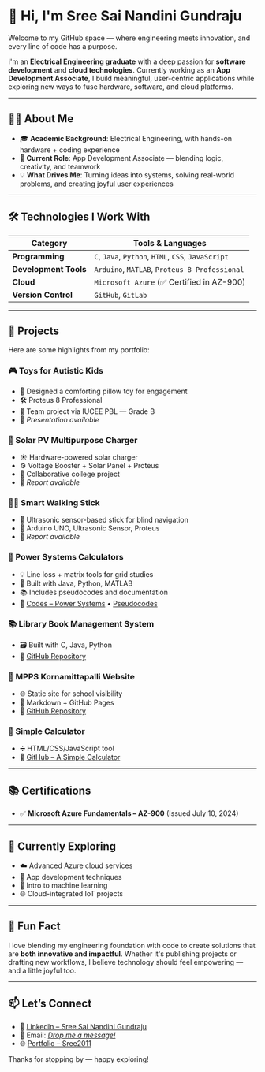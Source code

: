 # 👋 Hi, I'm Sree Sai Nandini Gundraju

Welcome to my GitHub space — where engineering meets innovation, and every line of code has a purpose.

I'm an **Electrical Engineering graduate** with a deep passion for **software development** and **cloud technologies**. Currently working as an **App Development Associate**, I build meaningful, user-centric applications while exploring new ways to fuse hardware, software, and cloud platforms.

---

## 👩‍💻 About Me

- 🎓 **Academic Background**: Electrical Engineering, with hands-on hardware + coding experience  
- 💼 **Current Role**: App Development Associate — blending logic, creativity, and teamwork  
- 💡 **What Drives Me**: Turning ideas into systems, solving real-world problems, and creating joyful user experiences  

---

## 🛠️ Technologies I Work With

| Category            | Tools & Languages                                 |
|---------------------|---------------------------------------------------|
| **Programming**     | `C`, `Java`, `Python`, `HTML`, `CSS`, `JavaScript` |
| **Development Tools** | `Arduino`, `MATLAB`, `Proteus 8 Professional`     |
| **Cloud**           | `Microsoft Azure` (✅ Certified in AZ-900)         |
| **Version Control** | `GitHub`, `GitLab`                                 |

---

## 🚀 Projects

Here are some highlights from my portfolio:

### 🎮 Toys for Autistic Kids
- 🧸 Designed a comforting pillow toy for engagement  
- 🛠️ Proteus 8 Professional  
- 👥 Team project via IUCEE PBL — Grade B  
- 📄 *Presentation available*

### 🔋 Solar PV Multipurpose Charger
- ☀️ Hardware-powered solar charger  
- ⚙️ Voltage Booster + Solar Panel + Proteus  
- 👥 Collaborative college project  
- 📄 *Report available*

### 🚶‍♂️ Smart Walking Stick
- 🦯 Ultrasonic sensor-based stick for blind navigation  
- 🔧 Arduino UNO, Ultrasonic Sensor, Proteus  
- 📄 *Report available*

### 📐 Power Systems Calculators
- 💡 Line loss + matrix tools for grid studies  
- 🧠 Built with Java, Python, MATLAB  
- 📚 Includes pseudocodes and documentation  
- 🔗 [Codes – Power Systems](https://sree2011.github.io/codes-power-systems/) • [Pseudocodes](https://sree2011.github.io/pseudocodes-power-systems/)

### 📚 Library Book Management System
- 🗃️ Built with C, Java, Python  
- 🔗 [GitHub Repository](https://sree2011.github.io/library-management-system-main-doc)

### 🏫 MPPS Kornamittapalli Website
- 🌐 Static site for school visibility  
- 📝 Markdown + GitHub Pages  
- 🔗 [GitHub Repository](https://sree2011.github.io/mpps-kornamittapalli/)

### 🧮 Simple Calculator
- ➗ HTML/CSS/JavaScript tool  
- 🔗 [GitHub – A Simple Calculator](https://sree2011.github.io/a-simple-calculator/)

---

## 📚 Certifications

- ✅ **Microsoft Azure Fundamentals – AZ-900** (Issued July 10, 2024)

---

## 🌱 Currently Exploring

- ☁️ Advanced Azure cloud services  
- 📲 App development techniques  
- 🤖 Intro to machine learning  
- 🌐 Cloud-integrated IoT projects  

---

## 🎯 Fun Fact

I love blending my engineering foundation with code to create solutions that are **both innovative and impactful**. Whether it's publishing projects or drafting new workflows, I believe technology should feel empowering — and a little joyful too.

---

## 📫 Let’s Connect

- 💬 [LinkedIn – Sree Sai Nandini Gundraju](https://www.linkedin.com/in/g-sree-sai-nandini/)  
- 📧 Email: [*Drop me a message!*](mailto:nandinigundraju639@outlook.com) 
- 🌐 [Portfolio – Sree2011](https://sree2011.github.io/portfolio-Sree2011/)

Thanks for stopping by — happy exploring!
